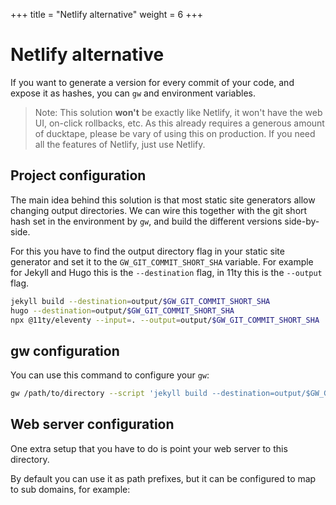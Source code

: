 +++
title = "Netlify alternative"
weight = 6
+++

# Netlify alternative

If you want to generate a version for every commit of your code, and expose it as hashes, you can `gw` and environment variables.

> Note: This solution **won't** be exactly like Netlify, it won't have the web UI, on-click rollbacks, etc. As this already requires a generous amount of ducktape, please be vary of using this on production. If you need all the features of Netlify, just use Netlify.

## Project configuration

The main idea behind this solution is that most static site generators allow changing output directories. We can wire this together with the git short hash set in the environment by `gw`, and build the different versions side-by-side.

For this you have to find the output directory flag in your static site generator and set it to the `GW_GIT_COMMIT_SHORT_SHA` variable. For example for Jekyll and Hugo this is the `--destination` flag, in 11ty this is the `--output` flag.

```sh
jekyll build --destination=output/$GW_GIT_COMMIT_SHORT_SHA
hugo --destination=output/$GW_GIT_COMMIT_SHORT_SHA
npx @11ty/eleventy --input=. --output=output/$GW_GIT_COMMIT_SHORT_SHA
```

## gw configuration

You can use this command to configure your `gw`:

```sh
gw /path/to/directory --script 'jekyll build --destination=output/$GW_GIT_COMMIT_SHORT_SHA'
```

## Web server configuration

One extra setup that you have to do is point your web server to this directory.

By default you can use it as path prefixes, but it can be configured to map to sub domains, for example: